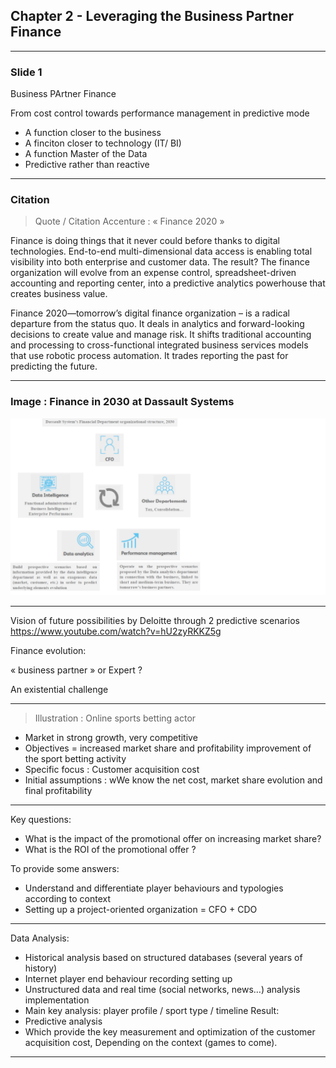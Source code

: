 ## Chapter 2 - Leveraging the Business Partner Finance

----

### Slide 1

Business PArtner Finance

From cost control towards performance management in predictive mode

- A function closer to the business 
- A finciton closer to technology (IT/ BI)
- A function Master of the Data
- Predictive  rather than reactive
 
----

### Citation

> Quote / Citation
Accenture : « Finance 2020 »

Finance is doing things that it never could before thanks to digital technologies. End-to-end multi-dimensional data access is enabling total visibility into both enterprise and customer data. The result? The finance organization will evolve from an expense control, spreadsheet-driven accounting and reporting center, into a predictive analytics powerhouse that creates business value.

Finance 2020—tomorrow’s digital finance organization – is  a radical departure from the status quo. It deals in analytics and forward-looking decisions to create value and manage risk. It shifts traditional accounting and processing to cross-functional integrated business services models that use robotic process automation. It trades reporting the past for predicting the future.

----

### Image : Finance in 2030 at Dassault Systems

<img src="images/dassaut daf 2030.png" style="background:none; border:none; box-shadow:none;"/>

----

Vision of future possibilities by Deloitte through 2 predictive scenarios
https://www.youtube.com/watch?v=hU2zyRKKZ5g



Finance evolution:

« business partner » or Expert ? 

An existential challenge

----

> Illustration : Online sports betting actor

- Market in strong growth, very competitive
- Objectives = increased market share and profitability  improvement of the sport betting activity
- Specific focus : Customer acquisition cost 
- Initial assumptions : wWe know the net cost, market share evolution and final profitability 

----

Key questions: 
- What is the impact of the promotional offer on increasing market share? 
- What is the ROI of the promotional offer ?

To provide some answers:
- Understand and differentiate player behaviours and typologies according to context
- Setting up a project-oriented organization = CFO + CDO

----

Data  Analysis:
- Historical analysis based on structured databases (several years of history)
- Internet player end behaviour recording setting up
- Unstructured data and real time (social networks, news…) analysis implementation 
- Main key analysis: player profile / sport type / timeline 
Result: 
- Predictive analysis
- Which provide  the key measurement and optimization of the customer acquisition cost,
Depending on the context (games to come). 

----
